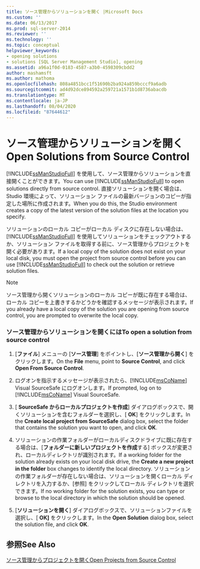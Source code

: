 ```yaml
---
title: ソース管理からソリューションを開く |Microsoft Docs
ms.custom: ''
ms.date: 06/13/2017
ms.prod: sql-server-2014
ms.reviewer: ''
ms.technology: ''
ms.topic: conceptual
helpviewer_keywords:
- opening solutions
- solutions [SQL Server Management Studio], opening
ms.assetid: a96a1f0d-0183-4587-a3b0-4598309cbdd2
author: mashamsft
ms.author: mathoma
ms.openlocfilehash: 808a4851bcc1f51690b2ba924a859bcccf9a6adb
ms.sourcegitcommit: ad4d92dce894592a259721a1571b1d8736abacdb
ms.translationtype: MT
ms.contentlocale: ja-JP
ms.lasthandoff: 08/04/2020
ms.locfileid: "87644612"
---
```

# <a name="open-solutions-from-source-control"></a><span data-ttu-id="0b317-102">ソース管理からソリューションを開く</span><span class="sxs-lookup"><span data-stu-id="0b317-102">Open Solutions from Source Control</span></span>
  <span data-ttu-id="0b317-103">[!INCLUDE[ssManStudioFull](../includes/ssmanstudiofull-md.md)] を使用して、ソース管理からソリューションを直接開くことができます。</span><span class="sxs-lookup"><span data-stu-id="0b317-103">You can use [!INCLUDE[ssManStudioFull](../includes/ssmanstudiofull-md.md)] to open solutions directly from source control.</span></span> <span data-ttu-id="0b317-104">直接ソリューションを開く場合は、Studio 環境によって、ソリューション ファイルの最新バージョンのコピーが指定した場所に作成されます。</span><span class="sxs-lookup"><span data-stu-id="0b317-104">When you do this, the Studio environment creates a copy of the latest version of the solution files at the location you specify.</span></span>  
  
 <span data-ttu-id="0b317-105">ソリューションのローカル コピーがローカル ディスクに存在しない場合は、[!INCLUDE[ssManStudioFull](../includes/ssmanstudiofull-md.md)] を使用してソリューションをチェックアウトするか、ソリューション ファイルを取得する前に、ソース管理からプロジェクトを開く必要があります。</span><span class="sxs-lookup"><span data-stu-id="0b317-105">If a local copy of the solution does not exist on your local disk, you must open the project from source control before you can use [!INCLUDE[ssManStudioFull](../includes/ssmanstudiofull-md.md)] to check out the solution or retrieve solution files.</span></span>  
  
> [!NOTE]  
>  <span data-ttu-id="0b317-106">ソース管理から開くソリューションのローカル コピーが既に存在する場合は、ローカル コピーを上書きするかどうかを確認するメッセージが表示されます。</span><span class="sxs-lookup"><span data-stu-id="0b317-106">If you already have a local copy of the solution you are opening from source control, you are prompted to overwrite the local copy.</span></span>  
  
### <a name="to-open-a-solution-from-source-control"></a><span data-ttu-id="0b317-107">ソース管理からソリューションを開くには</span><span class="sxs-lookup"><span data-stu-id="0b317-107">To open a solution from source control</span></span>  
  
1.  <span data-ttu-id="0b317-108">[**ファイル**] メニューの [**ソース管理**] をポイントし、[**ソース管理から開く**] をクリックします。</span><span class="sxs-lookup"><span data-stu-id="0b317-108">On the **File** menu, point to **Source Control**, and click **Open From Source Control**.</span></span>  
  
2.  <span data-ttu-id="0b317-109">ログオンを指示するメッセージが表示されたら、[!INCLUDE[msCoName](../includes/msconame-md.md)] Visual SourceSafe にログオンします。</span><span class="sxs-lookup"><span data-stu-id="0b317-109">If prompted, log on to [!INCLUDE[msCoName](../includes/msconame-md.md)] Visual SourceSafe.</span></span>  
  
3.  <span data-ttu-id="0b317-110">[ **SourceSafe からローカルプロジェクトを作成**] ダイアログボックスで、開くソリューションを含むフォルダーを選択し、[ **OK**] をクリックします。</span><span class="sxs-lookup"><span data-stu-id="0b317-110">In the **Create local project from SourceSafe** dialog box, select the folder that contains the solution you want to open, and click **OK**.</span></span>  
  
4.  <span data-ttu-id="0b317-111">ソリューションの作業フォルダーがローカルディスクドライブに既に存在する場合は、[**フォルダーに新しいプロジェクトを作成**する] ボックスが変更され、ローカルディレクトリが識別されます。</span><span class="sxs-lookup"><span data-stu-id="0b317-111">If a working folder for the solution already exists on your local disk drive, the **Create a new project in the folder** box changes to identify the local directory.</span></span> <span data-ttu-id="0b317-112">ソリューションの作業フォルダーが存在しない場合は、ソリューションを開くローカル ディレクトリを入力するか、[参照] をクリックしてローカル ディレクトリを選択できます。</span><span class="sxs-lookup"><span data-stu-id="0b317-112">If no working folder for the solution exists, you can type or browse to the local directory in which the solution should be opened.</span></span>  
  
5.  <span data-ttu-id="0b317-113">[**ソリューションを開く**] ダイアログボックスで、ソリューションファイルを選択し、[ **OK]** をクリックします。</span><span class="sxs-lookup"><span data-stu-id="0b317-113">In the **Open Solution** dialog box, select the solution file, and click **OK**.</span></span>  
  
## <a name="see-also"></a><span data-ttu-id="0b317-114">参照</span><span class="sxs-lookup"><span data-stu-id="0b317-114">See Also</span></span>  
 [<span data-ttu-id="0b317-115">ソース管理からプロジェクトを開く</span><span class="sxs-lookup"><span data-stu-id="0b317-115">Open Projects from Source Control</span></span>](../../2014/database-engine/open-projects-from-source-control.md)  
  
  

